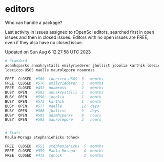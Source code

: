 # editors

Who can handle a package?

Last activity in issues assigned to rOpenSci editors, searched first in open
issues and then in closed issues. Editors with no open issues are FREE, even if
they also have no closed issue.


Updated on Sun Aug 6 12:27:58 UTC 2023

```bash
# Standard
adamhsparks annakrystalli emilyriederer jhollist jooolia karthik ldecicco
ldecicco-USGS maelle maurolepore noamross

FREE  CLOSED  #560  ldecicco-USGS  5   months
FREE  CLOSED  #576  emilyriederer  3   months
FREE  CLOSED  #452  noamross       2   months
BUSY  OPEN    #502  annakrystalli  2   months
BUSY  OPEN    #590  jooolia        1   month
BUSY  OPEN    #575  karthik        1   month
BUSY  OPEN    #577  maelle         12  days
BUSY  OPEN    #568  jhollist       9   days
BUSY  OPEN    #595  adamhsparks    9   hours
BUSY  OPEN    #593  maurolepore    3   hours


# Stats
Paula-Moraga stephaniehicks tdhock

FREE  CLOSED  #551  stephaniehicks  5  months
FREE  CLOSED  #559  Paula-Moraga    4  months
FREE  CLOSED  #475  tdhock          2  months
```
